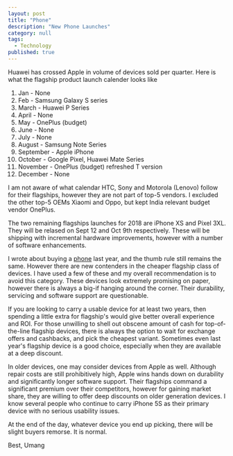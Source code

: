 ```yaml
---
layout: post
title: "Phone"
description: "New Phone Launches"
category: null
tags: 
  - Technology
published: true
---
```


Huawei has crossed Apple in volume of devices sold per quarter. Here is what the flagship product launch calender looks like

 1. Jan - None
 2. Feb - Samsung Galaxy S series
 3. March - Huawei P Series
 4. April - None
 5. May - OnePlus (budget)
 6. June - None
 7. July - None
 8. August - Samsung Note Series
 9. September - Apple iPhone
 10. October - Google Pixel, Huawei Mate Series
 11. November - OnePlus (budget) refreshed T version
 12. December - None
 
I am not aware of what calendar HTC, Sony and Motorola (Lenovo) follow for their flagships, however they are not part of top-5 vendors. I excluded the other top-5 OEMs Xiaomi and Oppo, but kept India relevant budget vendor OnePlus.

The two remaining flagships launches for 2018 are iPhone XS and Pixel 3XL. They will be relased on Sept 12 and Oct 9th respectively. These will be shipping with incremental hardware improvements, however with a number of software enhancements.

I wrote about buying a [phone](../../../2016/07/phone/) last year, and the thumb rule still remains the same. However there are new contenders in the cheaper flagship class of devices. I have used a few of these and my overall recommendation is to avoid this category. These devices look extremely promising on paper, however there is always a big-if hanging around the corner. Their durability, servicing and software support are questionable. 

If you are looking to carry a usable device for at least two years, then spending a little extra for flagship's would give better overall experience and ROI. For those unwilling to shell out obscene amount of cash for top-of-the-line flagship devices, there is always the option to wait for exchange offers and cashbacks, and pick the cheapest variant. Sometimes even last year's flagship device is a good choice, especially when they are available at a deep discount.

In older devices, one may consider devices from Apple as well. Although repair costs are still prohibitively high, Apple wins hands down on durability and significantly longer software support. Their flagships command a significant premium over their competitors, however for gaining market share, they are willing to offer deep discounts on older generation devices. I know several people who continue to carry iPhone 5S as their primary device with no serious usability issues.

At the end of the day, whatever device you end up picking, there will be slight buyers remorse. It is normal.

Best, Umang
